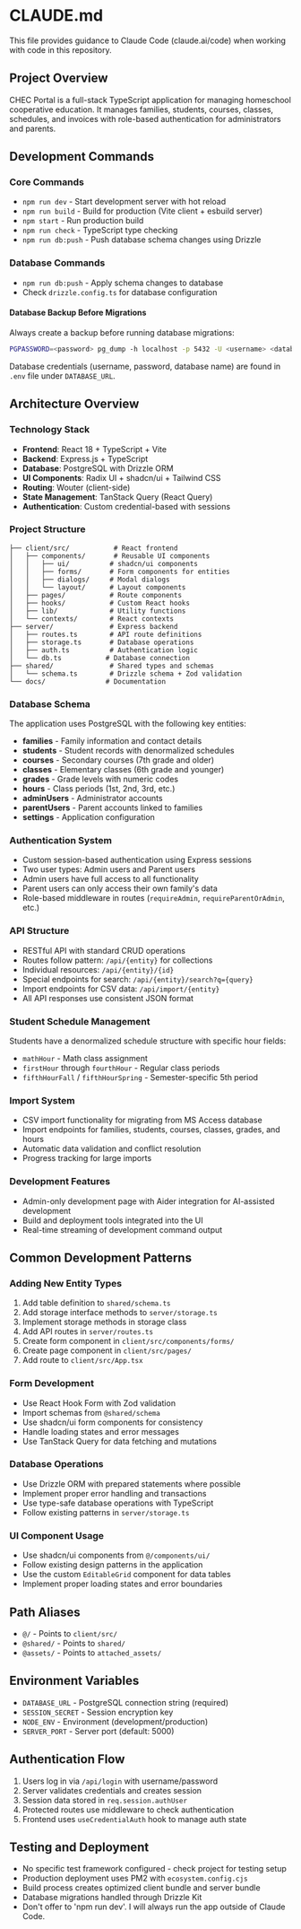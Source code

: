 # CLAUDE.md

This file provides guidance to Claude Code (claude.ai/code) when working with code in this repository.

## Project Overview

CHEC Portal is a full-stack TypeScript application for managing homeschool cooperative education. It manages families, students, courses, classes, schedules, and invoices with role-based authentication for administrators and parents.

## Development Commands

### Core Commands
- `npm run dev` - Start development server with hot reload
- `npm run build` - Build for production (Vite client + esbuild server)  
- `npm start` - Run production build
- `npm run check` - TypeScript type checking
- `npm run db:push` - Push database schema changes using Drizzle

### Database Commands
- `npm run db:push` - Apply schema changes to database
- Check `drizzle.config.ts` for database configuration

#### Database Backup Before Migrations
Always create a backup before running database migrations:
```bash
PGPASSWORD=<password> pg_dump -h localhost -p 5432 -U <username> <database> > db/backups/backup_$(date +%Y%m%d_%H%M%S)_before_migration_name.sql
```
Database credentials (username, password, database name) are found in `.env` file under `DATABASE_URL`.

## Architecture Overview

### Technology Stack
- **Frontend**: React 18 + TypeScript + Vite
- **Backend**: Express.js + TypeScript  
- **Database**: PostgreSQL with Drizzle ORM
- **UI Components**: Radix UI + shadcn/ui + Tailwind CSS
- **Routing**: Wouter (client-side)
- **State Management**: TanStack Query (React Query)
- **Authentication**: Custom credential-based with sessions

### Project Structure
```
├── client/src/           # React frontend
│   ├── components/       # Reusable UI components
│   │   ├── ui/          # shadcn/ui components
│   │   ├── forms/       # Form components for entities
│   │   ├── dialogs/     # Modal dialogs
│   │   └── layout/      # Layout components
│   ├── pages/           # Route components
│   ├── hooks/           # Custom React hooks
│   ├── lib/             # Utility functions
│   └── contexts/        # React contexts
├── server/              # Express backend
│   ├── routes.ts        # API route definitions
│   ├── storage.ts       # Database operations
│   ├── auth.ts          # Authentication logic
│   └── db.ts           # Database connection
├── shared/              # Shared types and schemas
│   └── schema.ts        # Drizzle schema + Zod validation
└── docs/               # Documentation
```

### Database Schema
The application uses PostgreSQL with the following key entities:
- **families** - Family information and contact details
- **students** - Student records with denormalized schedules
- **courses** - Secondary courses (7th grade and older)
- **classes** - Elementary classes (6th grade and younger)  
- **grades** - Grade levels with numeric codes
- **hours** - Class periods (1st, 2nd, 3rd, etc.)
- **adminUsers** - Administrator accounts
- **parentUsers** - Parent accounts linked to families
- **settings** - Application configuration

### Authentication System
- Custom session-based authentication using Express sessions
- Two user types: Admin users and Parent users
- Admin users have full access to all functionality
- Parent users can only access their own family's data
- Role-based middleware in routes (`requireAdmin`, `requireParentOrAdmin`, etc.)

### API Structure
- RESTful API with standard CRUD operations
- Routes follow pattern: `/api/{entity}` for collections
- Individual resources: `/api/{entity}/{id}`
- Special endpoints for search: `/api/{entity}/search?q={query}`
- Import endpoints for CSV data: `/api/import/{entity}`
- All API responses use consistent JSON format

### Student Schedule Management
Students have a denormalized schedule structure with specific hour fields:
- `mathHour` - Math class assignment
- `firstHour` through `fourthHour` - Regular class periods
- `fifthHourFall` / `fifthHourSpring` - Semester-specific 5th period

### Import System
- CSV import functionality for migrating from MS Access database
- Import endpoints for families, students, courses, classes, grades, and hours
- Automatic data validation and conflict resolution
- Progress tracking for large imports

### Development Features
- Admin-only development page with Aider integration for AI-assisted development
- Build and deployment tools integrated into the UI
- Real-time streaming of development command output

## Common Development Patterns

### Adding New Entity Types
1. Add table definition to `shared/schema.ts`
2. Add storage interface methods to `server/storage.ts`
3. Implement storage methods in storage class
4. Add API routes in `server/routes.ts`
5. Create form component in `client/src/components/forms/`
6. Create page component in `client/src/pages/`
7. Add route to `client/src/App.tsx`

### Form Development
- Use React Hook Form with Zod validation
- Import schemas from `@shared/schema`
- Use shadcn/ui form components for consistency
- Handle loading states and error messages
- Use TanStack Query for data fetching and mutations

### Database Operations
- Use Drizzle ORM with prepared statements where possible
- Implement proper error handling and transactions
- Use type-safe database operations with TypeScript
- Follow existing patterns in `server/storage.ts`

### UI Component Usage
- Use shadcn/ui components from `@/components/ui/`
- Follow existing design patterns in the application
- Use the custom `EditableGrid` component for data tables
- Implement proper loading states and error boundaries

## Path Aliases
- `@/` - Points to `client/src/`
- `@shared/` - Points to `shared/`
- `@assets/` - Points to `attached_assets/`

## Environment Variables
- `DATABASE_URL` - PostgreSQL connection string (required)
- `SESSION_SECRET` - Session encryption key
- `NODE_ENV` - Environment (development/production)
- `SERVER_PORT` - Server port (default: 5000)

## Authentication Flow
1. Users log in via `/api/login` with username/password
2. Server validates credentials and creates session
3. Session data stored in `req.session.authUser`
4. Protected routes use middleware to check authentication
5. Frontend uses `useCredentialAuth` hook to manage auth state

## Testing and Deployment
- No specific test framework configured - check project for testing setup
- Production deployment uses PM2 with `ecosystem.config.cjs`
- Build process creates optimized client bundle and server bundle
- Database migrations handled through Drizzle Kit
- Don't offer to 'npm run dev'. I will always run the app outside of Claude Code.